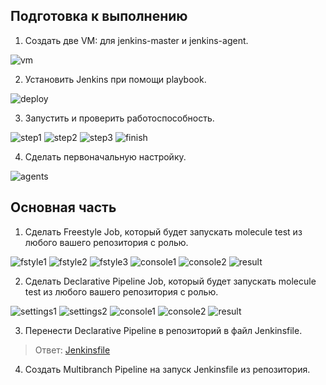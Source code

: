 ## Подготовка к выполнению

1. Создать две VM: для jenkins-master и jenkins-agent.

![vm](./task1/vm.png)

2. Установить Jenkins при помощи playbook.

![deploy](./task1/deploy.png)

3. Запустить и проверить работоспособность.

![step1](./task1/step1.png)
![step2](./task1/step2.png)
![step3](./task1/step3.png)
![finish](./task1/finish.png)

4. Сделать первоначальную настройку.

![agents](./task1/agents.png)

## Основная часть

1. Сделать Freestyle Job, который будет запускать molecule test из любого вашего репозитория с ролью.

![fstyle1](./task2/fstyle1.png)
![fstyle2](./task2/fstyle2.png)
![fstyle3](./task2/fstyle3.png)
![console1](./task2/console1.png)
![console2](./task2/console2.png)
![result](./task2/result.png)

2. Сделать Declarative Pipeline Job, который будет запускать molecule test из любого вашего репозитория с ролью.

![settings1](./task3/settings1.png)
![settings2](./task3/settings2.png)
![console1](./task3/console1.png)
![console2](./task3/console2.png)
![result](./task3/result.png)

3. Перенести Declarative Pipeline в репозиторий в файл Jenkinsfile.

>Ответ: [Jenkinsfile](./Jenkinsfile)

4. Создать Multibranch Pipeline на запуск Jenkinsfile из репозитория.

